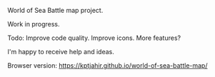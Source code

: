 World of Sea Battle map project.

Work in progress.

Todo:
Improve code quality.
Improve icons.
More features?

I'm happy to receive help and ideas.

Browser version:
https://kptjahir.github.io/world-of-sea-battle-map/
